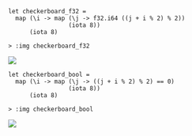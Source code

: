 
```futhark
let checkerboard_f32 =
  map (\i -> map (\j -> f32.i64 ((j + i % 2) % 2))
                 (iota 8))
      (iota 8)
```

```
> :img checkerboard_f32
```


![](img-img/68567c4284c95bb9f52ea53ee8135145-img.png)


```futhark
let checkerboard_bool =
  map (\i -> map (\j -> ((j + i % 2) % 2) == 0)
                 (iota 8))
      (iota 8)
```

```
> :img checkerboard_bool
```


![](img-img/ef2e4404d70e1334398fecafbad60772-img.png)

